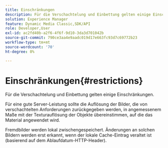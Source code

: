 ```yaml
---
title: Einschränkungen
description: Für die Verschachtelung und Einbettung gelten einige Einschränkungen.
solution: Experience Manager
feature: Dynamic Media Classic,SDK/API
role: Developer,User
exl-id: ac2fd40b-a2f6-4f6f-9d10-3da3d701042b
source-git-commit: 790ce3aa4e9aadc019d17e663fc93d7c69772b23
workflow-type: tm+mt
source-wordcount: '70'
ht-degree: 0%

---
```


# Einschränkungen{#restrictions}

Für die Verschachtelung und Einbettung gelten einige Einschränkungen.

Für eine gute Server-Leistung sollte die Auflösung der Bilder, die von verschachtelten Anforderungen zurückgegeben werden, in angemessenem Maße mit der Texturauflösung der Objekte übereinstimmen, auf die das Material angewendet wird.

Fremdbilder werden lokal zwischengespeichert. Änderungen an solchen Bildern werden erst erkannt, wenn der lokale Cache-Eintrag veraltet ist (basierend auf dem Ablaufdatum-HTTP-Header).
